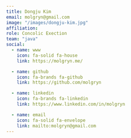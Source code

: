```yaml
---
title: Dongju Kim
email: molgryn@gmail.com
image: "/images/dongju-kim.jpg"
affiliation: 
role: Concolic Exection
team: "java"
social:
  - name: www
    icon: fa-solid fa-house
    link: https://molgryn.me/

  - name: github
    icon: fa-brands fa-github
    link: https://github.com/molgryn

  - name: linkedin
    icon: fa-brands fa-linkedin
    link: https://www.linkedin.com/in/molgryn

  - name: email
    icon: fa-solid fa-envelope
    link: mailto:molgryn@gmail.com
---
```

